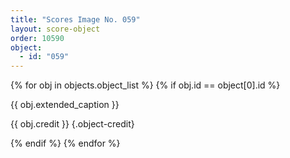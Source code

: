 ```yaml
---
title: "Scores Image No. 059"
layout: score-object
order: 10590
object:
  - id: "059"
---
```


{% for obj in objects.object_list %}
{% if obj.id == object[0].id %}

{{ obj.extended_caption }}

{{ obj.credit }} {.object-credit}

{% endif %}
{% endfor %}
